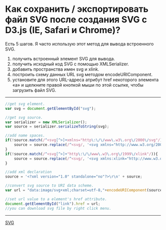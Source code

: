 # Как сохранить / экспортировать файл SVG после создания SVG с D3.js (IE, Safari и Chrome)?

Есть 5 шагов. Я часто использую этот метод для вывода встроенного SVG.

1. получить встроенный элемент SVG для вывода.
2. получить исходный код SVG с помощью XMLSerializer.
3. добавить пространства имен svg и xlink.
4. построить схему данных URL svg методом encodeURIComponent.
5. установите для этого URL-адреса атрибут href некоторого элемента «a» и щелкните правой кнопкой мыши по этой ссылке, чтобы загрузить файл SVG.

* * *

```javascript
//get svg element.
var svg = document.getElementById("svg");

//get svg source.
var serializer = new XMLSerializer();
var source = serializer.serializeToString(svg);

//add name spaces.
if(!source.match(/^<svg[^>]+xmlns="http\:\/\/www\.w3\.org\/2000\/svg"/)){
    source = source.replace(/^<svg/, '<svg xmlns="http://www.w3.org/2000/svg"');
}
if(!source.match(/^<svg[^>]+"http\:\/\/www\.w3\.org\/1999\/xlink"/)){
    source = source.replace(/^<svg/, '<svg xmlns:xlink="http://www.w3.org/1999/xlink"');
}

//add xml declaration
source = '<?xml version="1.0" standalone="no"?>\r\n' + source;

//convert svg source to URI data scheme.
var url = "data:image/svg+xml;charset=utf-8,"+encodeURIComponent(source);

//set url value to a element's href attribute.
document.getElementById("link").href = url;
//you can download svg file by right click menu.
```

**********
[SVG](/tags/SVG.md)
